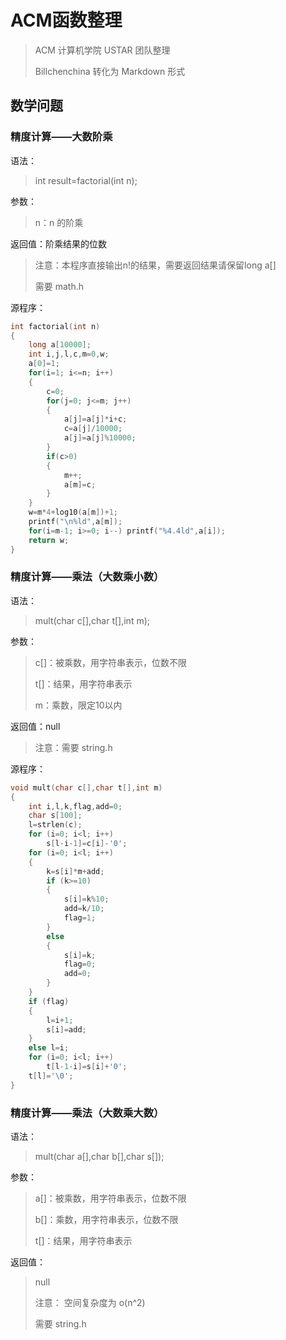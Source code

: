 # ACM函数整理

>ACM 计算机学院 USTAR 团队整理
>
>Billchenchina 转化为 Markdown 形式

## 数学问题

### 精度计算——大数阶乘

语法：
>int result=factorial(int n);

参数：
>n：n 的阶乘

返回值：阶乘结果的位数
>注意：本程序直接输出n!的结果，需要返回结果请保留long a[]
>
>需要 math.h

源程序： 
```cpp
int factorial(int n)
{
    long a[10000];
    int i,j,l,c,m=0,w;
    a[0]=1;
    for(i=1; i<=n; i++)
    {
        c=0;
        for(j=0; j<=m; j++)
        {
            a[j]=a[j]*i+c;
            c=a[j]/10000;
            a[j]=a[j]%10000;
        }
        if(c>0)
        {
            m++;
            a[m]=c;
        }
    }
    w=m*4+log10(a[m])+1;
    printf("\n%ld",a[m]);
    for(i=m-1; i>=0; i--) printf("%4.4ld",a[i]);
    return w;
}
```

### 精度计算——乘法（大数乘小数）

语法：
>mult(char c[],char t[],int m);

参数：
>c[]：被乘数，用字符串表示，位数不限
>
>t[]：结果，用字符串表示
>
>m：乘数，限定10以内

返回值：null
>注意：需要 string.h

源程序： 
```cpp
void mult(char c[],char t[],int m)
{
    int i,l,k,flag,add=0;
    char s[100];
    l=strlen(c);
    for (i=0; i<l; i++)
        s[l-i-1]=c[i]-'0';
    for (i=0; i<l; i++)
    {
        k=s[i]*m+add;
        if (k>=10)
        {
            s[i]=k%10;
            add=k/10;
            flag=1;
        }
        else
        {
            s[i]=k;
            flag=0;
            add=0;
        }
    }
    if (flag)
    {
        l=i+1;
        s[i]=add;
    }
    else l=i;
    for (i=0; i<l; i++)
        t[l-1-i]=s[i]+'0';
    t[l]='\0';
}
```
### 精度计算——乘法（大数乘大数）

语法：
>mult(char a[],char b[],char s[]);

参数：
>a[]：被乘数，用字符串表示，位数不限
>
>b[]：乘数，用字符串表示，位数不限
>
>t[]：结果，用字符串表示

返回值：
>null
>
>注意： 空间复杂度为 o(n^2)
>
>需要 string.h




